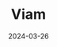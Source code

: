---  
layout: startup_page  
title: "Viam"  
id: "viam.com"  
permalink: "/viamviam.com03262024/"  
website: "https://www.viam.com/"  
funding_round: "Series B"  
funding_amount: "$45M"  
investors: "Union Square Ventures, Battery Ventures"  
about: "Viam is a cloud-based open-source software platform for smart machines, streamlining interaction with devices across IoT, robotics, and industrial automation. Its open architecture removes barriers to working with physical devices, accelerating development and democratizing access to open data for AI. Viam aims to empower developers and enterprises to build better and faster."  
markets: "IoT, Robotics, Smart Home, Industrial Automation, Machine Learning, Software, Software Engineering"  
hq: "New York, New York, United States"  
founded_year: "2020"  
linkedin: "https://www.linkedin.com/company/viaminc"  
twitter: "https://twitter.com/viamrobotics"  
instagram: ""  
facebook: ""  
crunchbase: "https://www.crunchbase.com/organization/viam-5684"  
pitchbook: ""  

date_display: "26-Mar-2024"  
date: "2024-03-26"

# SEO Optimization  
meta_title: "Viam - Series B Funding ($45M)"  
meta_description: "Viam, Viam is a cloud-based open-source software platform for smart machines, streamlining interaction with devices across IoT, robotics, and industrial aut..."  
meta_keywords: "Viam, IoT, Robotics, Smart Home, Industrial Automation, Machine Learning, Software, Software Engineering, Series B funding"  
canonical_url: "https://startup.projectstartups.com/viamviam.com03262024/"  
---